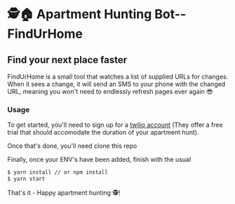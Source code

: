 # 🕵🏠 Apartment Hunting Bot--FindUrHome

## Find your next place faster

FindUrHome is a small tool that watches a list of supplied URLs for changes. When it sees a change, it will send an SMS to your phone with the changed URL, meaning you won't need to endlessly refresh pages ever again 😎


### Usage

To get started, you'll need to sign up for a [twilio account](https://www.twilio.com/try-twilio) (They offer a free trial that should accomodate the duration of your apartment hunt).

Once that's done, you'll need clone this repo

Finally, once your ENV's have been added, finish with the usual

```bash
$ yarn install // or npm install
$ yarn start
```

That's it - Happy apartment hunting 🕵!
